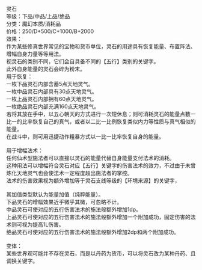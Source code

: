 <title>灵石</title>
<meta name="GENERATOR" content="WinCHM">
<meta http-equiv="Content-Type" content="text/html; charset=gb2312">
<br>灵石 
<br>等级：下品/中品/上品/绝品 
<br>分类：魔幻本质/消耗品 
<br>价格：250/D+500/C+1000/B+2000 
<br>效果： 
<br>作为某些修真世界常见的宝物和货币单位，灵石的用途具有恢复能量、布置阵法、增幅自身力量等等用法。 
<br>视灵石的类别不同，它们会自具备不同的【五行】类别的关键字。 
<br>此外自身能量的灵石会碎为粉末。 
<br>用于恢复： 
<br>一枚下品灵石内部含蓄5点天地灵气。 
<br>一枚中品灵石内部具有30点天地灵气。 
<br>一枚上品灵石内部拥有60点天地灵气。 
<br>一枚绝品灵石内部充满160点天地灵气。 
<br>若将其放在手中，以五心朝天的方式进行一次短休息；则可消耗灵石的能量点数一比一的比率恢复自己的真气，或者以二比一比例恢复类似内力等性质与真气相似的能量。 
<br>在战斗中，则可用迅捷动作粗暴方式以一比一比率恢复自身的能量。 
<br>
<br>用于增幅法术： 
<br>任何仙术型施法者可以直接以灵石的能量代替自身能量支付法术的消耗。 
<br>这种用法可以增幅符合灵石对应【五行】关键字的伤害法术的效力，不过由于未曾炼化天地灵气也会使法术一定程度超出施法者的掌控。 
<br>法术的伤害效果视为额外增加等于灵石支线等级的【环境来源】的关键字， 
<br>
<br>其加值类型默认为能量加值（纯粹能量）。 
<br>下品灵石的增幅效果近乎微乎其微，可忽略不计。 
<br>中品灵石可使对应的五行伤害法术的施法骰额外增加1dp。 
<br>上品灵石可使对应的五行伤害法术的施法骰额外增加一个附加成功，固定伤害的法术则可视为提高1L伤害。 
<br>绝品灵石可使对应的五行伤害法术的施法骰额外增加2dp和两个附加成功。 
<br>
<br>变体： 
<br>某些世界观可能并不存在灵石，而是以丹药为货币，可以将灵石改为某种丹药、且调换关键字。 